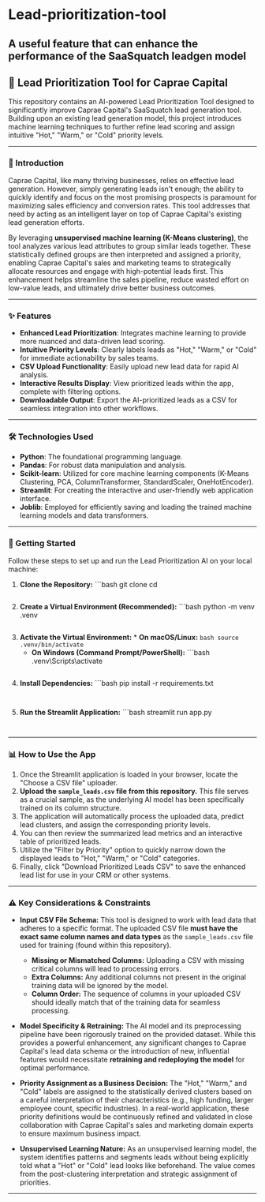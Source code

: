 # Lead-prioritization-tool
A useful feature that can enhance the performance of the SaaSquatch leadgen model
---
## 🚀 Lead Prioritization Tool for Caprae Capital

This repository contains an AI-powered Lead Prioritization Tool designed to significantly improve Caprae Capital's SaaSquatch lead generation tool. Building upon an existing lead generation model, this project introduces machine learning techniques to further refine lead scoring and assign intuitive "Hot," "Warm," or "Cold" priority levels.  

---

### 🌟 Introduction

Caprae Capital, like many thriving businesses, relies on effective lead generation. However, simply generating leads isn't enough; the ability to quickly identify and focus on the most promising prospects is paramount for maximizing sales efficiency and conversion rates. This tool addresses that need by acting as an intelligent layer on top of Caprae Capital's existing lead generation efforts.  

By leveraging **unsupervised machine learning (K-Means clustering)**, the tool analyzes various lead attributes to group similar leads together. These statistically defined groups are then interpreted and assigned a priority, enabling Caprae Capital's sales and marketing teams to strategically allocate resources and engage with high-potential leads first. This enhancement helps streamline the sales pipeline, reduce wasted effort on low-value leads, and ultimately drive better business outcomes.

---

### ✨ Features

- **Enhanced Lead Prioritization**: Integrates machine learning to provide more nuanced and data-driven lead scoring.  
- **Intuitive Priority Levels**: Clearly labels leads as "Hot," "Warm," or "Cold" for immediate actionability by sales teams.  
- **CSV Upload Functionality**: Easily upload new lead data for rapid AI analysis.  
- **Interactive Results Display**: View prioritized leads within the app, complete with filtering options.  
- **Downloadable Output**: Export the AI-prioritized leads as a CSV for seamless integration into other workflows.

---

### 🛠️ Technologies Used

- **Python**: The foundational programming language.  
- **Pandas**: For robust data manipulation and analysis.  
- **Scikit-learn**: Utilized for core machine learning components (K-Means Clustering, PCA, ColumnTransformer, StandardScaler, OneHotEncoder).  
- **Streamlit**: For creating the interactive and user-friendly web application interface.  
- **Joblib**: Employed for efficiently saving and loading the trained machine learning models and data transformers.

---

### 🚀 Getting Started

Follow these steps to set up and run the Lead Prioritization AI on your local machine:

1.  **Clone the Repository:** ```bash
    git clone <your-repo-url>
    cd <your-repo-name>
    ```

2.  **Create a Virtual Environment (Recommended):** ```bash
    python -m venv .venv
    ```

3.  **Activate the Virtual Environment:** * **On macOS/Linux:** ```bash
        source .venv/bin/activate
        ```
    * **On Windows (Command Prompt/PowerShell):** ```bash
        .venv\Scripts\activate
        ```

4.  **Install Dependencies:** ```bash
    pip install -r requirements.txt
    ```
  

5.  **Run the Streamlit Application:** ```bash
    streamlit run app.py
    ```
   

---

### 📊 How to Use the App

1.  Once the Streamlit application is loaded in your browser, locate the "Choose a CSV file" uploader.  
2.  **Upload the `sample_leads.csv` file from this repository.** This file serves as a crucial sample, as the underlying AI model has been specifically trained on its column structure.  
3.  The application will automatically process the uploaded data, predict lead clusters, and assign the corresponding priority levels.  
4.  You can then review the summarized lead metrics and an interactive table of prioritized leads.  
5.  Utilize the "Filter by Priority" option to quickly narrow down the displayed leads to "Hot," "Warm," or "Cold" categories.  
6.  Finally, click "Download Prioritized Leads CSV" to save the enhanced lead list for use in your CRM or other systems.

---

### ⚠️ Key Considerations & Constraints

-   **Input CSV File Schema:** This tool is designed to work with lead data that adheres to a specific format. The uploaded CSV file **must have the exact same column names and data types** as the `sample_leads.csv` file used for training (found within this repository).  
    * **Missing or Mismatched Columns:** Uploading a CSV with missing critical columns will lead to processing errors.  
    * **Extra Columns:** Any additional columns not present in the original training data will be ignored by the model.  
    * **Column Order:** The sequence of columns in your uploaded CSV should ideally match that of the training data for seamless processing.  
    
-   **Model Specificity & Retraining:** The AI model and its preprocessing pipeline have been rigorously trained on the provided dataset. While this provides a powerful enhancement, any significant changes to Caprae Capital's lead data schema or the introduction of new, influential features would necessitate **retraining and redeploying the model** for optimal performance.  
-   **Priority Assignment as a Business Decision:** The "Hot," "Warm," and "Cold" labels are assigned to the statistically derived clusters based on a careful interpretation of their characteristics (e.g., high funding, larger employee count, specific industries). In a real-world application, these priority definitions would be continuously refined and validated in close collaboration with Caprae Capital's sales and marketing domain experts to ensure maximum business impact.  
-   **Unsupervised Learning Nature:** As an unsupervised learning model, the system identifies patterns and segments leads without being explicitly told what a "Hot" or "Cold" lead looks like beforehand. The value comes from the post-clustering interpretation and strategic assignment of priorities.

---
